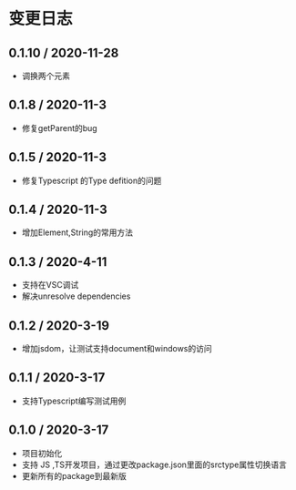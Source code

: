 # 变更日志

## 0.1.10 / 2020-11-28

- 调换两个元素

## 0.1.8 / 2020-11-3

- 修复getParent的bug
  
## 0.1.5 / 2020-11-3

- 修复Typescript 的Type defition的问题
  
## 0.1.4 / 2020-11-3

- 增加Element,String的常用方法

## 0.1.3 / 2020-4-11

- 支持在VSC调试
- 解决unresolve dependencies

## 0.1.2 / 2020-3-19

- 增加jsdom，让测试支持document和windows的访问

## 0.1.1 / 2020-3-17

- 支持Typescript编写测试用例

## 0.1.0 / 2020-3-17

- 项目初始化
- 支持 JS ,TS开发项目，通过更改package.json里面的srctype属性切换语言
- 更新所有的package到最新版

